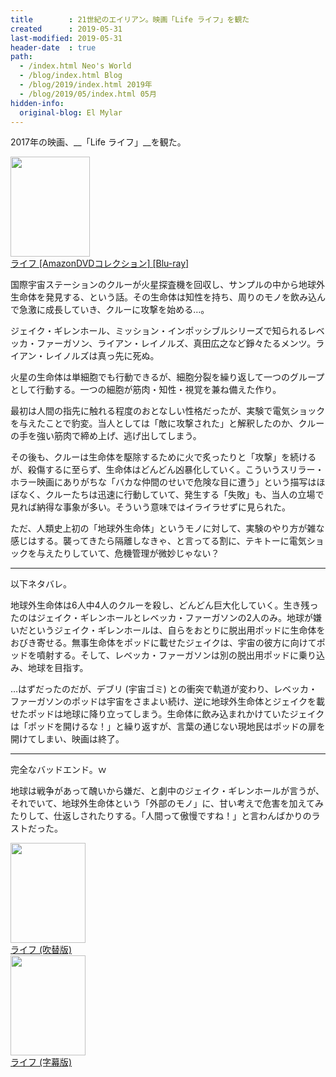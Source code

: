 ```yaml
---
title        : 21世紀のエイリアン。映画「Life ライフ」を観た
created      : 2019-05-31
last-modified: 2019-05-31
header-date  : true
path:
  - /index.html Neo's World
  - /blog/index.html Blog
  - /blog/2019/index.html 2019年
  - /blog/2019/05/index.html 05月
hidden-info:
  original-blog: El Mylar
---
```


2017年の映画、__「Life ライフ」__を観た。

<div class="ad-amazon">
  <div class="ad-amazon-image">
    <a href="https://www.amazon.co.jp/dp/B07C53GGZL?tag=neos21-22&amp;linkCode=osi&amp;th=1&amp;psc=1">
      <img src="https://m.media-amazon.com/images/I/51TDELWokEL._SL160_.jpg" width="127" height="160">
    </a>
  </div>
  <div class="ad-amazon-info">
    <div class="ad-amazon-title">
      <a href="https://www.amazon.co.jp/dp/B07C53GGZL?tag=neos21-22&amp;linkCode=osi&amp;th=1&amp;psc=1">ライフ [AmazonDVDコレクション] [Blu-ray]</a>
    </div>
  </div>
</div>

国際宇宙ステーションのクルーが火星探査機を回収し、サンプルの中から地球外生命体を発見する、という話。その生命体は知性を持ち、周りのモノを飲み込んで急激に成長していき、クルーに攻撃を始める…。

ジェイク・ギレンホール、ミッション・インポッシブルシリーズで知られるレベッカ・ファーガソン、ライアン・レイノルズ、真田広之など錚々たるメンツ。ライアン・レイノルズは真っ先に死ぬ。

火星の生命体は単細胞でも行動できるが、細胞分裂を繰り返して一つのグループとして行動する。一つの細胞が筋肉・知性・視覚を兼ね備えた作り。

最初は人間の指先に触れる程度のおとなしい性格だったが、実験で電気ショックを与えたことで豹変。当人としては「敵に攻撃された」と解釈したのか、クルーの手を強い筋肉で締め上げ、逃げ出してしまう。

その後も、クルーは生命体を駆除するために火で炙ったりと「攻撃」を続けるが、殺傷するに至らず、生命体はどんどん凶暴化していく。こういうスリラー・ホラー映画にありがちな「バカな仲間のせいで危険な目に遭う」という描写はほぼなく、クルーたちは迅速に行動していて、発生する「失敗」も、当人の立場で見れば納得な事象が多い。そういう意味ではイライラせずに見られた。

ただ、人類史上初の「地球外生命体」というモノに対して、実験のやり方が雑な感じはする。襲ってきたら隔離しなきゃ、と言ってる割に、テキトーに電気ショックを与えたりしていて、危機管理が微妙じゃない？

---

以下ネタバレ。

地球外生命体は6人中4人のクルーを殺し、どんどん巨大化していく。生き残ったのはジェイク・ギレンホールとレベッカ・ファーガソンの2人のみ。地球が嫌いだというジェイク・ギレンホールは、自らをおとりに脱出用ポッドに生命体をおびき寄せる。無事生命体をポッドに載せたジェイクは、宇宙の彼方に向けてポッドを噴射する。そして、レベッカ・ファーガソンは別の脱出用ポッドに乗り込み、地球を目指す。

…はずだったのだが、デブリ (宇宙ゴミ) との衝突で軌道が変わり、レベッカ・ファーガソンのポッドは宇宙をさまよい続け、逆に地球外生命体とジェイクを載せたポッドは地球に降り立ってしまう。生命体に飲み込まれかけていたジェイクは「ポッドを開けるな！」と繰り返すが、言葉の通じない現地民はポッドの扉を開けてしまい、映画は終了。

---

完全なバッドエンド。ｗ

地球は戦争があって醜いから嫌だ、と劇中のジェイク・ギレンホールが言うが、それでいて、地球外生命体という「外部のモノ」に、甘い考えで危害を加えてみたりして、仕返しされたりする。「人間って傲慢ですね！」と言わんばかりのラストだった。

<div class="ad-amazon">
  <div class="ad-amazon-image">
    <a href="https://www.amazon.co.jp/dp/B076HFFPK6?tag=neos21-22&amp;linkCode=osi&amp;th=1&amp;psc=1">
      <img src="https://m.media-amazon.com/images/I/51hTPHID7RL._SL160_.jpg" width="120" height="160">
    </a>
  </div>
  <div class="ad-amazon-info">
    <div class="ad-amazon-title">
      <a href="https://www.amazon.co.jp/dp/B076HFFPK6?tag=neos21-22&amp;linkCode=osi&amp;th=1&amp;psc=1">ライフ (吹替版)</a>
    </div>
  </div>
</div>

<div class="ad-amazon">
  <div class="ad-amazon-image">
    <a href="https://www.amazon.co.jp/dp/B076HD5HXV?tag=neos21-22&amp;linkCode=osi&amp;th=1&amp;psc=1">
      <img src="https://m.media-amazon.com/images/I/51hTPHID7RL._SL160_.jpg" width="120" height="160">
    </a>
  </div>
  <div class="ad-amazon-info">
    <div class="ad-amazon-title">
      <a href="https://www.amazon.co.jp/dp/B076HD5HXV?tag=neos21-22&amp;linkCode=osi&amp;th=1&amp;psc=1">ライフ (字幕版)</a>
    </div>
  </div>
</div>
